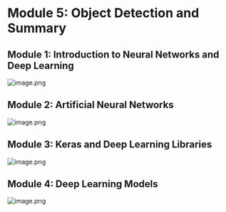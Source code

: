 

# Module 5: Object Detection and Summary
## Module 1: Introduction to Neural Networks and Deep Learning
![image.png](https://prod-files-secure.s3.us-west-2.amazonaws.com/03e82b26-cccb-4906-bb56-adabcbdc0655/a8d40bcb-c482-4026-8872-311e16b2dc63/image.png?X-Amz-Algorithm=AWS4-HMAC-SHA256&X-Amz-Content-Sha256=UNSIGNED-PAYLOAD&X-Amz-Credential=ASIAZI2LB466XN443XWQ%2F20250204%2Fus-west-2%2Fs3%2Faws4_request&X-Amz-Date=20250204T182002Z&X-Amz-Expires=3600&X-Amz-Security-Token=IQoJb3JpZ2luX2VjEBoaCXVzLXdlc3QtMiJHMEUCIAuWrjriUN1Fuo3P9fSpjh0NZKj5bRf0hTKUm%2BtOYaDBAiEA2BFCn2ByUNlOTSciJ9Juvso93pnu9sNX2qE7e2rLX2oq%2FwMIMxAAGgw2Mzc0MjMxODM4MDUiDFtvR6a0%2B9usurgSjCrcA611oWpgdgBZS48cVBUptXYyprj5Ecjt7fTsD5tkl%2FpiRCdIWqBM0CBesRTanUvhjxrIottwsVYCZ5GY2rLeVhy%2BRbFm6TgfiPlbmP4KR5eIYqjCrM0KFxJzmBIhhBFCQzizMnCxq3nSuPrEnWBs2rG69Fv3WcLqryettC2NMRAaSZyOIlfMJKd7D2cmT%2BvCw1dLv5EitPlUBPcEEdkTVP%2FStZjVgerDPqrrPv9zj19Y8tVc697pSMbdjKrPkH2VmPa2LUSYndqbbMykywKvgBiL2K2doFxCm79BabQumTmU3yUOk8AuPMuYbQTjWVPkcdi%2FjUtCb66yjB4cDAzDR1bjOjbEtWXjkWdqSvO%2BeOKWvIEy%2BTQjWqj4gqsHPyLbgGtTF0H6B3ZvEmLAeoHkFQlMP1LDGcETe9CuqLam%2Bwjq9lvlmg7LGZQnD%2FUSi7AK6N3rR7CNBp3fNtToWy%2F%2B6wyqJSHcS7MyZaphQ6ZXF8SHQNVsp1kbPcYX2sx0yyiTrkvBjpfHyud4VnfkeOItVt79H0USFDV1tmWKsnNnuyuUXwmXk%2BxA4GWkol57GZaAiJ7XVpiBdTm07srz%2BpAxS%2FvipXWJNoKS4NnyjG2WUv7Nkm8DEYhpmHhrnFNnMIihib0GOqUBT83T%2BmYS%2BTeO3aIwMb1IbecLOoiKa0jKL1lAK5QY4Q4ipVD6fUYQxWpZYn2FSIwi%2FJOFoTmE%2Fa088WhnjKFuGis5Z6MnJjrG1mM7mrl7jb1ss0gON7XRLd6pJsknTxEwPLMMALbZ6h2rLJO4wxyb6LpH%2FF1dA2QXYgbHeZHaC4bHiVKh7tPRA4cOLnMOL7tEPC6mr6bSrOWxcvzQZyJZdqccc3lK&X-Amz-Signature=4c4b91fb4c33ed3680fd368be4893593bc97ab9be9c4ba3ec3bfe8cbbbaacf85&X-Amz-SignedHeaders=host&x-id=GetObject)
## Module 2: Artificial Neural Networks
![image.png](https://prod-files-secure.s3.us-west-2.amazonaws.com/03e82b26-cccb-4906-bb56-adabcbdc0655/5157ca89-62da-41d9-a98f-6432b71047a9/image.png?X-Amz-Algorithm=AWS4-HMAC-SHA256&X-Amz-Content-Sha256=UNSIGNED-PAYLOAD&X-Amz-Credential=ASIAZI2LB466XN443XWQ%2F20250204%2Fus-west-2%2Fs3%2Faws4_request&X-Amz-Date=20250204T182002Z&X-Amz-Expires=3600&X-Amz-Security-Token=IQoJb3JpZ2luX2VjEBoaCXVzLXdlc3QtMiJHMEUCIAuWrjriUN1Fuo3P9fSpjh0NZKj5bRf0hTKUm%2BtOYaDBAiEA2BFCn2ByUNlOTSciJ9Juvso93pnu9sNX2qE7e2rLX2oq%2FwMIMxAAGgw2Mzc0MjMxODM4MDUiDFtvR6a0%2B9usurgSjCrcA611oWpgdgBZS48cVBUptXYyprj5Ecjt7fTsD5tkl%2FpiRCdIWqBM0CBesRTanUvhjxrIottwsVYCZ5GY2rLeVhy%2BRbFm6TgfiPlbmP4KR5eIYqjCrM0KFxJzmBIhhBFCQzizMnCxq3nSuPrEnWBs2rG69Fv3WcLqryettC2NMRAaSZyOIlfMJKd7D2cmT%2BvCw1dLv5EitPlUBPcEEdkTVP%2FStZjVgerDPqrrPv9zj19Y8tVc697pSMbdjKrPkH2VmPa2LUSYndqbbMykywKvgBiL2K2doFxCm79BabQumTmU3yUOk8AuPMuYbQTjWVPkcdi%2FjUtCb66yjB4cDAzDR1bjOjbEtWXjkWdqSvO%2BeOKWvIEy%2BTQjWqj4gqsHPyLbgGtTF0H6B3ZvEmLAeoHkFQlMP1LDGcETe9CuqLam%2Bwjq9lvlmg7LGZQnD%2FUSi7AK6N3rR7CNBp3fNtToWy%2F%2B6wyqJSHcS7MyZaphQ6ZXF8SHQNVsp1kbPcYX2sx0yyiTrkvBjpfHyud4VnfkeOItVt79H0USFDV1tmWKsnNnuyuUXwmXk%2BxA4GWkol57GZaAiJ7XVpiBdTm07srz%2BpAxS%2FvipXWJNoKS4NnyjG2WUv7Nkm8DEYhpmHhrnFNnMIihib0GOqUBT83T%2BmYS%2BTeO3aIwMb1IbecLOoiKa0jKL1lAK5QY4Q4ipVD6fUYQxWpZYn2FSIwi%2FJOFoTmE%2Fa088WhnjKFuGis5Z6MnJjrG1mM7mrl7jb1ss0gON7XRLd6pJsknTxEwPLMMALbZ6h2rLJO4wxyb6LpH%2FF1dA2QXYgbHeZHaC4bHiVKh7tPRA4cOLnMOL7tEPC6mr6bSrOWxcvzQZyJZdqccc3lK&X-Amz-Signature=13e3b46fb05637c7a5d32e75bfbfdfed77200b477dff10b42cdbc7de204224b6&X-Amz-SignedHeaders=host&x-id=GetObject)
## Module 3: Keras and Deep Learning Libraries
![image.png](https://prod-files-secure.s3.us-west-2.amazonaws.com/03e82b26-cccb-4906-bb56-adabcbdc0655/5089ce50-05f1-470d-ad42-42503bf1df5f/image.png?X-Amz-Algorithm=AWS4-HMAC-SHA256&X-Amz-Content-Sha256=UNSIGNED-PAYLOAD&X-Amz-Credential=ASIAZI2LB466XN443XWQ%2F20250204%2Fus-west-2%2Fs3%2Faws4_request&X-Amz-Date=20250204T182002Z&X-Amz-Expires=3600&X-Amz-Security-Token=IQoJb3JpZ2luX2VjEBoaCXVzLXdlc3QtMiJHMEUCIAuWrjriUN1Fuo3P9fSpjh0NZKj5bRf0hTKUm%2BtOYaDBAiEA2BFCn2ByUNlOTSciJ9Juvso93pnu9sNX2qE7e2rLX2oq%2FwMIMxAAGgw2Mzc0MjMxODM4MDUiDFtvR6a0%2B9usurgSjCrcA611oWpgdgBZS48cVBUptXYyprj5Ecjt7fTsD5tkl%2FpiRCdIWqBM0CBesRTanUvhjxrIottwsVYCZ5GY2rLeVhy%2BRbFm6TgfiPlbmP4KR5eIYqjCrM0KFxJzmBIhhBFCQzizMnCxq3nSuPrEnWBs2rG69Fv3WcLqryettC2NMRAaSZyOIlfMJKd7D2cmT%2BvCw1dLv5EitPlUBPcEEdkTVP%2FStZjVgerDPqrrPv9zj19Y8tVc697pSMbdjKrPkH2VmPa2LUSYndqbbMykywKvgBiL2K2doFxCm79BabQumTmU3yUOk8AuPMuYbQTjWVPkcdi%2FjUtCb66yjB4cDAzDR1bjOjbEtWXjkWdqSvO%2BeOKWvIEy%2BTQjWqj4gqsHPyLbgGtTF0H6B3ZvEmLAeoHkFQlMP1LDGcETe9CuqLam%2Bwjq9lvlmg7LGZQnD%2FUSi7AK6N3rR7CNBp3fNtToWy%2F%2B6wyqJSHcS7MyZaphQ6ZXF8SHQNVsp1kbPcYX2sx0yyiTrkvBjpfHyud4VnfkeOItVt79H0USFDV1tmWKsnNnuyuUXwmXk%2BxA4GWkol57GZaAiJ7XVpiBdTm07srz%2BpAxS%2FvipXWJNoKS4NnyjG2WUv7Nkm8DEYhpmHhrnFNnMIihib0GOqUBT83T%2BmYS%2BTeO3aIwMb1IbecLOoiKa0jKL1lAK5QY4Q4ipVD6fUYQxWpZYn2FSIwi%2FJOFoTmE%2Fa088WhnjKFuGis5Z6MnJjrG1mM7mrl7jb1ss0gON7XRLd6pJsknTxEwPLMMALbZ6h2rLJO4wxyb6LpH%2FF1dA2QXYgbHeZHaC4bHiVKh7tPRA4cOLnMOL7tEPC6mr6bSrOWxcvzQZyJZdqccc3lK&X-Amz-Signature=c89e7f3c0baab8aa5ea0ff573f17b3d0699ef9d105ac93d90fed8fb3b1551318&X-Amz-SignedHeaders=host&x-id=GetObject)
## Module 4: Deep Learning Models
![image.png](https://prod-files-secure.s3.us-west-2.amazonaws.com/03e82b26-cccb-4906-bb56-adabcbdc0655/4e22fcb0-cfbc-4d28-b961-b9b8fde071f0/image.png?X-Amz-Algorithm=AWS4-HMAC-SHA256&X-Amz-Content-Sha256=UNSIGNED-PAYLOAD&X-Amz-Credential=ASIAZI2LB466XN443XWQ%2F20250204%2Fus-west-2%2Fs3%2Faws4_request&X-Amz-Date=20250204T182002Z&X-Amz-Expires=3600&X-Amz-Security-Token=IQoJb3JpZ2luX2VjEBoaCXVzLXdlc3QtMiJHMEUCIAuWrjriUN1Fuo3P9fSpjh0NZKj5bRf0hTKUm%2BtOYaDBAiEA2BFCn2ByUNlOTSciJ9Juvso93pnu9sNX2qE7e2rLX2oq%2FwMIMxAAGgw2Mzc0MjMxODM4MDUiDFtvR6a0%2B9usurgSjCrcA611oWpgdgBZS48cVBUptXYyprj5Ecjt7fTsD5tkl%2FpiRCdIWqBM0CBesRTanUvhjxrIottwsVYCZ5GY2rLeVhy%2BRbFm6TgfiPlbmP4KR5eIYqjCrM0KFxJzmBIhhBFCQzizMnCxq3nSuPrEnWBs2rG69Fv3WcLqryettC2NMRAaSZyOIlfMJKd7D2cmT%2BvCw1dLv5EitPlUBPcEEdkTVP%2FStZjVgerDPqrrPv9zj19Y8tVc697pSMbdjKrPkH2VmPa2LUSYndqbbMykywKvgBiL2K2doFxCm79BabQumTmU3yUOk8AuPMuYbQTjWVPkcdi%2FjUtCb66yjB4cDAzDR1bjOjbEtWXjkWdqSvO%2BeOKWvIEy%2BTQjWqj4gqsHPyLbgGtTF0H6B3ZvEmLAeoHkFQlMP1LDGcETe9CuqLam%2Bwjq9lvlmg7LGZQnD%2FUSi7AK6N3rR7CNBp3fNtToWy%2F%2B6wyqJSHcS7MyZaphQ6ZXF8SHQNVsp1kbPcYX2sx0yyiTrkvBjpfHyud4VnfkeOItVt79H0USFDV1tmWKsnNnuyuUXwmXk%2BxA4GWkol57GZaAiJ7XVpiBdTm07srz%2BpAxS%2FvipXWJNoKS4NnyjG2WUv7Nkm8DEYhpmHhrnFNnMIihib0GOqUBT83T%2BmYS%2BTeO3aIwMb1IbecLOoiKa0jKL1lAK5QY4Q4ipVD6fUYQxWpZYn2FSIwi%2FJOFoTmE%2Fa088WhnjKFuGis5Z6MnJjrG1mM7mrl7jb1ss0gON7XRLd6pJsknTxEwPLMMALbZ6h2rLJO4wxyb6LpH%2FF1dA2QXYgbHeZHaC4bHiVKh7tPRA4cOLnMOL7tEPC6mr6bSrOWxcvzQZyJZdqccc3lK&X-Amz-Signature=d7ec4eb5bee2e06928376d89b01e1e5bdfde2df970be246355bfbd8119a0c111&X-Amz-SignedHeaders=host&x-id=GetObject)